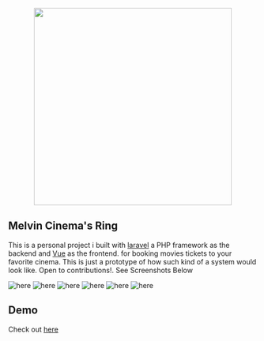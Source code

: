 <p align="center"><a href="https://cinema.webmelvin.me" target="_blank"><img src="https://cinema.webmelvin.me/popcorn.png" width="400"></a></p>



## Melvin Cinema's Ring

This is a personal project i built with  [laravel](https://laravel.com/docs) a PHP framework as the backend and [Vue](https://vuejs.org/) as the frontend.
for booking movies tickets to your favorite cinema. This is just a prototype of how such kind of a system
would look like. Open to contributions!. See Screenshots Below

<img src="https://cinema.webmelvin.me/screenshots/img-one.png" alt="here">
<img src="https://cinema.webmelvin.me/screenshots/image-two.png" alt="here">
<img src="https://cinema.webmelvin.me/screenshots/image-three.png" alt="here">
<img src="https://cinema.webmelvin.me/screenshots/image-four.png" alt="here">
<img src="https://cinema.webmelvin.me/screenshots/image-five.png" alt="here">
<img src="https://cinema.webmelvin.me/screenshots/image-six.png" alt="here">





## Demo

Check out [here](https://cinema.webmelvin.me)
